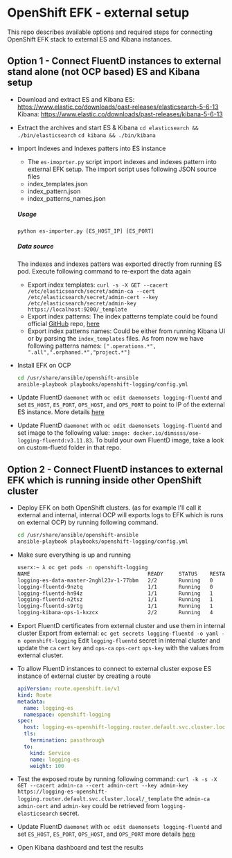 #  OpenShift EFK  - external setup 
This repo describes available options and required steps for 
connecting OpenShift EFK stack to external ES and Kibana instances.

## Option 1 - Connect FluentD instances to external stand alone (not OCP based) ES and Kibana setup
- Download and extract ES and Kibana
    ES: https://www.elastic.co/downloads/past-releases/elasticsearch-5-6-13
    Kibana: https://www.elastic.co/downloads/past-releases/kibana-5-6-13
- Extract the archives and start ES & Kibana
    `cd elasticsearch && ./bin/elasticsearch`
    `cd kibana && ./bin/kibana`
- Import Indexes and Indexes patters into ES instance    
     - The `es-imoprter.py` script import indexes and indexes pattern into external EFK setup. 
    The import script uses following JSON source files
    - index_templates.json 
    - index_pattern.json
    - index_patterns_names.json
    
    ##### Usage 
    `python es-importer.py [ES_HOST_IP] [ES_PORT]`
    
    #####  Data source 
    The indexes and indexes patters was exported directly from running ES pod. 
    Execute following command to re-export the data again
    - Export index templates:  `curl -s -X GET --cacert /etc/elasticsearch/secret/admin-ca --cert /etc/elasticsearch/secret/admin-cert --key /etc/elasticsearch/secret/admin-key https://localhost:9200/_template`
    - Export index patterns: The index patterns template could be found official [GitHub](https://github.com/openshift/origin-aggregated-logging) repo, [here](https://raw.githubusercontent.com/openshift/origin-aggregated-logging/master/elasticsearch/index_patterns/com.redhat.viaq-openshift.index-pattern.json)
    - Export index patterns names: Could be either from running Kibana UI or 
    by parsing the `index_templates` files. 
    As from now we have following patterns names: 
    `[".operations.*", ".all",".orphaned.*","project.*"]`
- Install EFK on OCP
    ```bash
    cd /usr/share/ansible/openshift-ansible
    ansible-playbook playbooks/openshift-logging/config.yml
    ```
- Update FluentD `daemonet` with `oc edit daemonsets logging-fluentd` and set 
    `ES_HOST`, `ES_PORT`, `OPS_HOST`, and `OPS_PORT` to point to IP of the external ES instance. More details [here](https://docs.openshift.com/container-platform/3.11/install_config/aggregate_logging.html#sending-logs-to-an-external-elasticsearch-instance)
- Update FluentD `daemonet` with `oc edit daemonsets logging-fluentd` and set image to the following value: `image: docker.io/dimssss/ose-logging-fluentd:v3.11.83`. To build your own FluentD image, take a look on custom-fluetd folder in that repo.
 

## Option 2 - Connect FluentD instances to external EFK which is running inside other OpenShift cluster
- Deploy EFK on both OpenShift clusters. (as for example I'll call it external and internal, internal OCP will exports logs to EFK which is runs on external OCP) by running following command.     
    ```bash
    cd /usr/share/ansible/openshift-ansible
    ansible-playbook playbooks/openshift-logging/config.yml 
    ```
- Make sure everything is up and running 
    ```bash
    userx:~ λ oc get pods -n openshift-logging
    NAME                                      READY     STATUS    RESTARTS   AGE
    logging-es-data-master-2nghl23v-1-77bbm   2/2       Running   0          20m
    logging-fluentd-9nztq                     1/1       Running   0          22m
    logging-fluentd-hn94z                     1/1       Running   1          2d
    logging-fluentd-n2tsz                     1/1       Running   1          2d
    logging-fluentd-s9rtg                     1/1       Running   1          2d
    logging-kibana-ops-1-kxzcx                2/2       Running   4          3d
    ```
- Export FluentD certificates from external cluster and use them in internal cluster
    Export from external: `oc get secrets logging-fluentd -o yaml -n openshift-logging`
    Edit `logging-fluentd` secret in internal cluster and update the `ca` `cert` `key` and `ops-ca` `ops-cert` `ops-key` with the values from external cluster.

- To allow FluentD instances to connect to external cluster expose ES instance of external cluster by creating a route
    ```yaml
    apiVersion: route.openshift.io/v1
    kind: Route
    metadata:
      name: logging-es
      namespace: openshift-logging
    spec:
      host: logging-es-openshift-logging.router.default.svc.cluster.local
      tls:
        termination: passthrough
      to:
        kind: Service
        name: logging-es
        weight: 100
    ```
- Test the exposed route by running following command: `curl -k -s -X GET --cacert admin-ca --cert admin-cert --key admin-key https://logging-es-openshift-logging.router.default.svc.cluster.local/_template`
    the `admin-ca`  `admin-cert` and `admin-key` could be retrieved from `logging-elasticsearch` secret. 

- Update FluentD `daemonet` with `oc edit daemonsets logging-fluentd` and set `ES_HOST`, `ES_PORT`, `OPS_HOST`, and `OPS_PORT` more details [here](https://docs.openshift.com/container-platform/3.11/install_config/aggregate_logging.html#sending-logs-to-an-external-elasticsearch-instance)

- Open Kibana dashboard and test the results


